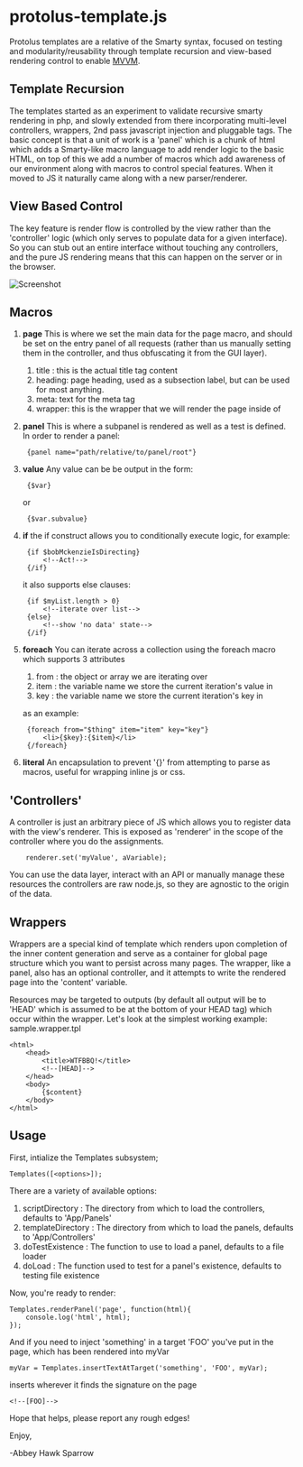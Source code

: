 protolus-template.js
===========

Protolus templates are a relative of the Smarty syntax, focused on testing and modularity/reusability through template recursion and view-based rendering control to enable [MVVM](http://russelleast.wordpress.com/2008/08/09/overview-of-the-modelview-viewmodel-mvvm-pattern-and-data-binding/).

Template Recursion
------------------

The templates started as an experiment to validate recursive smarty rendering in php, and slowly extended from there incorporating multi-level controllers, wrappers, 2nd pass javascript injection and pluggable tags. The basic concept is that a unit of work is a 'panel' which is a chunk of html which adds a Smarty-like macro language to add render logic to the basic HTML, on top of this we add a number of macros which add awareness of our environment along with macros to control special features. When it moved to JS it naturally came along with a new parser/renderer.

View Based Control
------------------

The key feature is render flow is controlled by the view rather than the 'controller' logic (which only serves to populate data for a given interface). So you can stub out an entire interface without touching any controllers, and the pure JS rendering means that this can happen on the server or in the browser.

![Screenshot](http://wiki.protol.us/images/9/9e/ProtolusRenderTree.png )

Macros
------

1. **page**
This is where we set the main data for the page macro, and should be set on the entry panel of all requests (rather than us manually setting them in the controller, and thus obfuscating it from the GUI layer).
    1. title : this is the actual title tag content
    2. heading: page heading, used as a subsection label, but can be used for most anything.
    3. meta: text for the meta tag
    4. wrapper: this is the wrapper that we will render the page inside of
            
2. **panel**
    This is where a subpanel is rendered as well as a test is defined. In order to render a panel:
        
        {panel name="path/relative/to/panel/root"}
        
3. **value**
    Any value can be be output in the form:
        
        {$var}
        
    or
        
        {$var.subvalue}
        
4. **if**
    the if construct allows you to conditionally execute logic, for example:
            
        {if $bobMckenzieIsDirecting}
            <!--Act!-->
        {/if}
            
    it also supports else clauses:
            
        {if $myList.length > 0}
            <!--iterate over list-->
        {else}
            <!--show 'no data' state-->
        {/if}
5. **foreach**
    You can iterate across a collection using the foreach macro which supports 3 attributes
    1. from : the object or array we are iterating over
    2. item : the variable name we store the current iteration's value in
    3. key : the variable name we store the current iteration's key in
    
    as an example:

        {foreach from="$thing" item="item" key="key"}
            <li>{$key}:{$item}</li>
        {/foreach}
5. **literal**
    An encapsulation to prevent '{}' from attempting to parse as macros, useful for wrapping inline js or css.

'Controllers'
-------------

A controller is just an arbitrary piece of JS which allows you to register data with the view's renderer. This is exposed as 'renderer' in the scope of the controller where you do the assignments.
        
        renderer.set('myValue', aVariable);
        
You can use the data layer, interact with an API or manually manage these resources the controllers are raw node.js, so they are agnostic to the origin of the data.
    
Wrappers
--------

Wrappers are a special kind of template which renders upon completion of the inner content generation and serve as a container for global page structure which you want to persist across many pages. The wrapper, like a panel, also has an optional controller, and it attempts to write the rendered page into the 'content' variable.

Resources may be targeted to outputs (by default all output will be to 'HEAD' which is assumed to be at the bottom of your HEAD tag) which occur within the wrapper. Let's look at the simplest working example: sample.wrapper.tpl

    <html>
        <head>
            <title>WTFBBQ!</title>
            <!--[HEAD]-->
        </head>
        <body>
            {$content}
        </body>
    </html>
    
Usage
-----

First, intialize the Templates subsystem;

    Templates([<options>]);
    
There are a variety of available options:

1. scriptDirectory : The directory from which to load the controllers, defaults to 'App/Panels'
2. templateDirectory : The directory from which to load the panels, defaults to 'App/Controllers'
3. doTestExistence : The function to use to load a panel, defaults to a file loader
4. doLoad : The function  used to test for a panel's existence, defaults to testing file existence
    
Now, you're ready to render:

    Templates.renderPanel('page', function(html){
        console.log('html', html);
    });

And if you need to inject 'something' in a target 'FOO' you've put in the page, which has been rendered into myVar

    myVar = Templates.insertTextAtTarget('something', 'FOO', myVar);
    
inserts wherever it finds the signature on the page

    <!--[FOO]-->
    
Hope that helps, please report any rough edges!

Enjoy,

-Abbey Hawk Sparrow